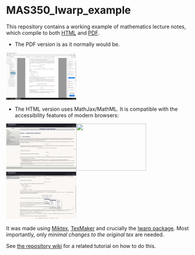 # MAS350_lwarp_example

This repository contains a working example of mathematics lecture notes, which compile to both [HTML](https://sheffield-mps.github.io/MAS350_lwarp_example/MAS350/out_html/Measure-Spaces-Measure.html#autosec-8) and [PDF](https://raw.githubusercontent.com/Sheffield-MPS/MAS350_lwarp_example/master/MAS350/MAS350-converted.pdf).
* The PDF version is as it normally would be.

<img src="https://raw.githubusercontent.com/Sheffield-MPS/MAS350_lwarp_example/master/screenshots/4.png" width="190" height="128" /> 

* The HTML version uses MathJax/MathML. It is compatible with the accessibility features of modern browsers: 

<img src="https://raw.githubusercontent.com/Sheffield-MPS/MAS350_lwarp_example/master/screenshots/1.png" width="190" height="128" /><img src="https://raw.githubusercontent.com/Sheffield-MPS/MAS350_lwarp_example/MAS350_lwarp_example/master/screenshots/2.png" width="190" height="128" />
<img src="https://raw.githubusercontent.com/Sheffield-MPS/MAS350_lwarp_example/master/screenshots/3.png" width="190" height="128" />

It was made using [Miktex](https://miktex.org/), [TexMaker](https://www.xm1math.net/texmaker/) and crucially the [lwarp package](https://github.com/bdtc/lwarp). Most importantly, only _minimal changes to the original tex_ are needed. 

See [the repository wiki](https://github.com/Sheffield-MPS/MAS350_lwarp_example/wiki) for a related tutorial on how to do this.
